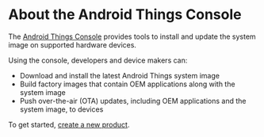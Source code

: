 # About the Android Things Console

The [Android Things Console](https://partner.android.com/things/console) provides tools to install and update the system image on supported hardware devices.

Using the console, developers and device makers can:

*   Download and install the latest Android Things system image
*   Build factory images that contain OEM applications along with the system image
*   Push over-the-air (OTA) updates, including OEM applications and the system image, to devices

To get started, [create a new product](https://developer.android.google.cn/things/console/create.html).

